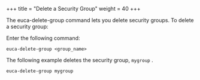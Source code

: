 +++
title = "Delete a Security Group"
weight = 40
+++

The euca-delete-group command lets you delete security groups. To delete a security group: 

Enter the following command: 

    euca-delete-group <group_name>

The following example deletes the security group, `mygroup` . 

    euca-delete-group mygroup


